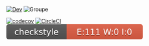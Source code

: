 [![Dev](https://badgen.net/badge/dev/abdelhakim%20rasfi/orange)](https://github.com/arasfi)
![Groupe](https://badgen.net/badge/groupe/alternants/purple)

[![codecov](https://codecov.io/gh/arasfi/ceri-m1-techniques-de-test1/branch/master/graph/badge.svg?token=QN7MYKY1SL)](https://codecov.io/gh/arasfi/ceri-m1-techniques-de-test1)
[![CircleCI](https://circleci.com/gh/arasfi/ceri-m1-techniques-de-test1/tree/master.svg?style=svg)](https://circleci.com/gh/arasfi/ceri-m1-techniques-de-test1/tree/master)
 ![Codecov](target/site/badges/checkstyle-result.svg) 
